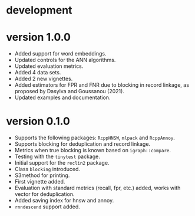 # development

# version 1.0.0

+ Added support for word embeddings.
+ Updated controls for the ANN algorithms.
+ Updated evaluation metrics.
+ Added 4 data sets.
+ Added 2 new vignettes.
+ Added estimators for FPR and FNR due to blocking in record linkage,
as proposed by Dasylva and Goussanou (2021).
+ Updated examples and documentation.

# version 0.1.0

+ Supports the following packages: `RcppHNSW`, `mlpack` and `RcppAnnoy`.
+ Supports blocking for deduplication and record linkage.
+ Metrics when true blocking is known based on `igraph::compare`.
+ Testing with the `tinytest` package.
+ Initial support for the `reclin2` package.
+ Class `blocking` introduced.
+ S3method for printing.
+ First vignette added.
+ Evaluation with standard metrics (recall, fpr, etc.) added, works with vector for deduplication.
+ Added saving index for hnsw and annoy.
+ `rnndescend` support added.
